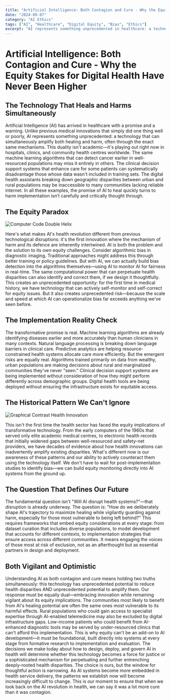 ```yaml
---
title: "Artificial Intelligence: Both Contagion and Cure - Why the Equity Stakes for Digital Health Have Never Been Higher"
date: "2024-09-07"
category: "AI Ethics"
tags: ["AI", "Healthcare", "Digital Equity", "Bias", "Ethics"]
excerpt: "AI represents something unprecedented in healthcare: a technology that can simultaneously amplify both healing and harm, often through the exact same mechanisms. Understanding this duality is crucial for ensuring equitable implementation."
---
```


# Artificial Intelligence: Both Contagion and Cure - Why the Equity Stakes for Digital Health Have Never Been Higher

## The Technology That Heals and Harms Simultaneously
Artificial Intelligence (AI) has arrived in healthcare with a promise and a warning. Unlike previous medical innovations that simply did one thing well or poorly, AI represents something unprecedented: a technology that can simultaneously amplify both healing and harm, often through the exact same mechanisms.
This duality isn't academic—it's playing out right now in hospitals, clinics, and community health centres worldwide. The same machine learning algorithms that can detect cancer earlier in well-resourced populations may miss it entirely in others. The clinical decision support systems that enhance care for some patients can systematically disadvantage those whose data wasn't included in training sets. The digital health assistants breaking down geographic disparities between urban and rural populations may be inaccessible to many communities lacking reliable internet. In all these examples, the promise of AI to heal quickly turns to harm implementation isn’t carefully and critically thought through.

## The Equity Paradox

![Computer Code Double Helix](/images/computer-code-double-helix.png)

Here's what makes AI's health revolution different from previous technological disruptions: it's the first innovation where the mechanism of harm and its defence are inherently intertwined. AI is both the problem and the solution to its own equity challenges.
Consider algorithmic bias in diagnostic imaging. Traditional approaches might address this through better training or policy guidelines. But with AI, we can actually build bias detection into the algorithms themselves—using AI to monitor AI for fairness in real-time. The same computational power that can perpetuate health disparities can also identify and correct them, if we design it thoughtfully.
This creates an unprecedented opportunity: for the first time in medical history, we have technology that can actively self-monitor and self-correct for equity issues. But it also creates unprecedented risk—because the scale and speed at which AI can operationalize bias far exceeds anything we've seen before.

## The Implementation Reality Check
The transformative promise is real. Machine learning algorithms are already identifying diseases earlier and more accurately than human clinicians in many contexts. Natural language processing is breaking down language barriers in clinical care. Predictive analytics are helping resource-constrained health systems allocate care more efficiently.
But the emergent risks are equally real. Algorithms trained primarily on data from wealthy, urban populations are making decisions about rural and marginalized communities they've never "seen." Clinical decision support systems are being implemented without consideration of how they might perform differently across demographic groups. Digital health tools are being deployed without ensuring the infrastructure exists for equitable access.

## The Historical Pattern We Can't Ignore

![Graphical Contrast Health Innovation](/images/graphical-contrast-health-innovation.png)

This isn't the first time the health sector has faced the equity implications of transformative technology. From the early computers of the 1960s that served only elite academic medical centres, to electronic health records that initially widened gaps between well-resourced and safety-net providers, we have decades of evidence about how health innovations can inadvertently amplify existing disparities.
What's different now is our awareness of these patterns and our ability to actively counteract them using the technology itself. We don't have to wait for post-implementation studies to identify bias—we can build equity monitoring directly into AI systems from the ground up.

## The Question That Defines Our Future
The fundamental question isn't "Will AI disrupt health systems?”—that disruption is already underway. The question is: "How do we deliberately shape AI's trajectory to maximize healing while vigilantly guarding against harm, especially for those most vulnerable to being left behind?"
This requires frameworks that embed equity considerations at every stage: from dataset curation that includes diverse populations, to model development that accounts for different contexts, to implementation strategies that ensure access across different communities. It means engaging the voices of those most at risk of exclusion, not as an afterthought but as essential partners in design and deployment.

## Both Vigilant and Optimistic
Understanding AI as both contagion and cure means holding two truths simultaneously: this technology has unprecedented potential to reduce health disparities AND unprecedented potential to amplify them. Our response must be equally dual—embracing innovation while remaining vigilant about its equity implications.
The communities most likely to benefit from AI's healing potential are often the same ones most vulnerable to its harmful effects. Rural populations who could gain access to specialist expertise through AI-enabled telemedicine may also be excluded by digital infrastructure gaps. Low-income patients who could benefit from AI-enhanced diagnostic tools may be served by under-resourced clinics that can't afford this implementation.
This is why equity can't be an add-on to AI development—it must be foundational, built directly into systems at every stage from formative research to implementation and evaluation. The decisions we make today about how to design, deploy, and govern AI in health will determine whether this technology becomes a force for justice or a sophisticated mechanism for perpetuating and further entrenching deeply-rooted health disparities.
The choice is ours, but the window for thoughtful action is narrowing. As AI systems become more embedded in health service delivery, the patterns we establish now will become increasingly difficult to change. This is our moment to ensure that when we look back on the AI revolution in health, we can say it was a lot more cure than it was contagion.